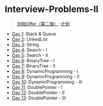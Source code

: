 # Interview-Problems-II

> [剑指Offer（第二版）](https://leetcode.cn/problem-list/xb9nqhhg/):
> [计划](https://leetcode.cn/study-plan/lcof/)

* [Day  1](./day1): Stack & Queue
* [Day  2](./day2): LinkedList
* [Day  3](./day3): String
* [Day  4](./day4): Search - I
* [Day  5](./day5): Search - II
* [Day  6](./day6): BinaryTree - I
* [Day  7](./day7): BinaryTree - II
* [Day  8](./day8): DynamicProgramming - I
* [Day  9](./day9): DynamicProgramming - II
* [Day 10](./day10): DynamicProgramming - III
* [Day 11](./day11): DoublePointer - I
* [Day 12](./day12): DoublePointer - II
* [Day 13](./day13): DoublePointer - III
